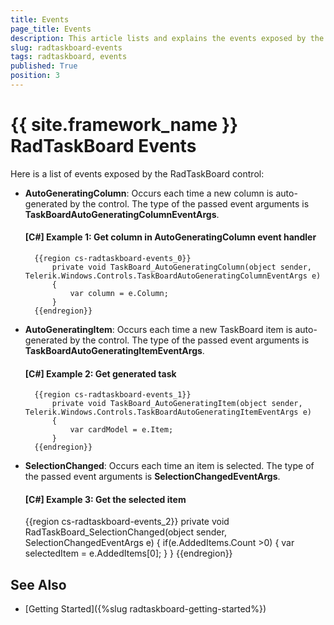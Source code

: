 ```yaml
---
title: Events
page_title: Events
description: This article lists and explains the events exposed by the RadTaskBoard control.
slug: radtaskboard-events
tags: radtaskboard, events
published: True
position: 3
---
```


# {{ site.framework_name }} RadTaskBoard Events

Here is a list of events exposed by the RadTaskBoard control:

* **AutoGeneratingColumn**: Occurs each time a new column is auto-generated by the control. The type of the passed event arguments is __TaskBoardAutoGeneratingColumnEventArgs__.

	#### __[C#] Example 1: Get column in AutoGeneratingColumn event handler__
		{{region cs-radtaskboard-events_0}}
			private void TaskBoard_AutoGeneratingColumn(object sender, Telerik.Windows.Controls.TaskBoardAutoGeneratingColumnEventArgs e)
			{
				var column = e.Column;
			}
		{{endregion}}

* **AutoGeneratingItem**: Occurs each time a new TaskBoard item is auto-generated by the control. The type of the passed event arguments is __TaskBoardAutoGeneratingItemEventArgs__.		

	#### __[C#] Example 2: Get generated task__
		{{region cs-radtaskboard-events_1}}
			private void TaskBoard_AutoGeneratingItem(object sender, Telerik.Windows.Controls.TaskBoardAutoGeneratingItemEventArgs e)
			{
				var cardModel = e.Item;
			}
		{{endregion}}	

* **SelectionChanged**: Occurs each time an item is selected. The type of the passed event arguments is __SelectionChangedEventArgs__.	
	
	#### __[C#] Example 3: Get the selected item__
	{{region cs-radtaskboard-events_2}}
		private void RadTaskBoard_SelectionChanged(object sender, SelectionChangedEventArgs e)
		{
			if(e.AddedItems.Count >0)
			{
				var selectedItem = e.AddedItems[0];
			}
		}
	{{endregion}}
	
## See Also  
* [Getting Started]({%slug radtaskboard-getting-started%})

